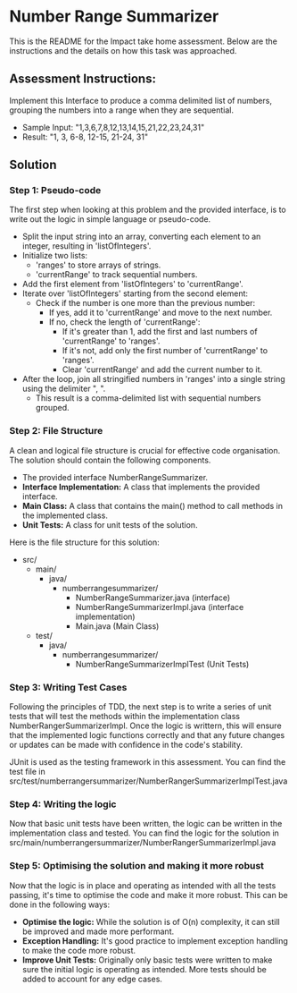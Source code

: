 # Number Range Summarizer

This is the README for the Impact take home assessment. Below are the instructions 
and the details on how this task was approached.

## Assessment Instructions:
Implement this Interface to produce a comma delimited list of numbers,
grouping the numbers into a range when they are sequential.

* Sample Input: "1,3,6,7,8,12,13,14,15,21,22,23,24,31"
* Result: "1, 3, 6-8, 12-15, 21-24, 31"

## Solution

### Step 1: Pseudo-code
The first step when looking at this problem and the provided interface, is to write out
the logic in simple language or pseudo-code.

* Split the input string into an array, converting each element to an integer, 
resulting in 'listOfIntegers'.
* Initialize two lists:
  - 'ranges' to store arrays of strings.
  - 'currentRange' to track sequential numbers. 
* Add the first element from 'listOfIntegers' to 'currentRange'.
* Iterate over 'listOfIntegers' starting from the second element:
  - Check if the number is one more than the previous number:
    - If yes, add it to 'currentRange' and move to the next number.
    - If no, check the length of 'currentRange':
      - If it's greater than 1, add the first and last numbers of 'currentRange' to 'ranges'.
      - If it's not, add only the first number of 'currentRange' to 'ranges'.
      - Clear 'currentRange' and add the current number to it.
* After the loop, join all stringified numbers in 'ranges' into a single string 
using the delimiter ", ".
  - This result is a comma-delimited list with sequential numbers grouped.

### Step 2: File Structure

A clean and logical file structure is crucial for effective code organisation.
The solution should contain the following components.

* The provided interface NumberRangeSummarizer.
* **Interface Implementation:** A class that implements the provided interface.
* **Main Class:** A class that contains the main() method to call methods 
in the implemented class.
* **Unit Tests:** A class for unit tests of the solution.

Here is the file structure for this solution:

* src/
  * main/
    * java/
      * numberrangesummarizer/
        * NumberRangeSummarizer.java (interface)
        * NumberRangeSummarizerImpl.java (interface implementation)
        * Main.java (Main Class)
  * test/
    * java/
      * numberrangesummarizer/
        * NumberRangeSummarizerImplTest (Unit Tests)

### Step 3: Writing Test Cases

Following the principles of TDD, the next step is to write a series of unit tests
that will test the methods within the implementation class 
NumberRangerSummarizerImpl. Once the logic is writtern, this will ensure 
that the implemented logic functions correctly and that any future changes 
or updates can be made with confidence in the code's stability.

JUnit is used as the testing framework in this assessment.
You can find the test file in
src/test/numberrangersummarizer/NumberRangerSummarizerImplTest.java

### Step 4: Writing the logic

Now that basic unit tests have been written, the logic can be written in the implementation class
and tested. You can find the logic for the solution in 
src/main/numberrangersummarizer/NumberRangerSummarizerImpl.java

### Step 5: Optimising the solution and making it more robust

Now that the logic is in place and operating as intended with all the tests passing, 
it's time to optimise the code and make it more robust. This can be
done in the following ways:

* **Optimise the logic:** While the solution is of O(n) complexity,
it can still be improved and made more performant.
* **Exception Handling:** It's good practice to implement exception handling
to make the code more robust.
* **Improve Unit Tests:** Originally only basic tests were written to make
sure the initial logic is operating as intended. More tests should be added
to account for any edge cases.
